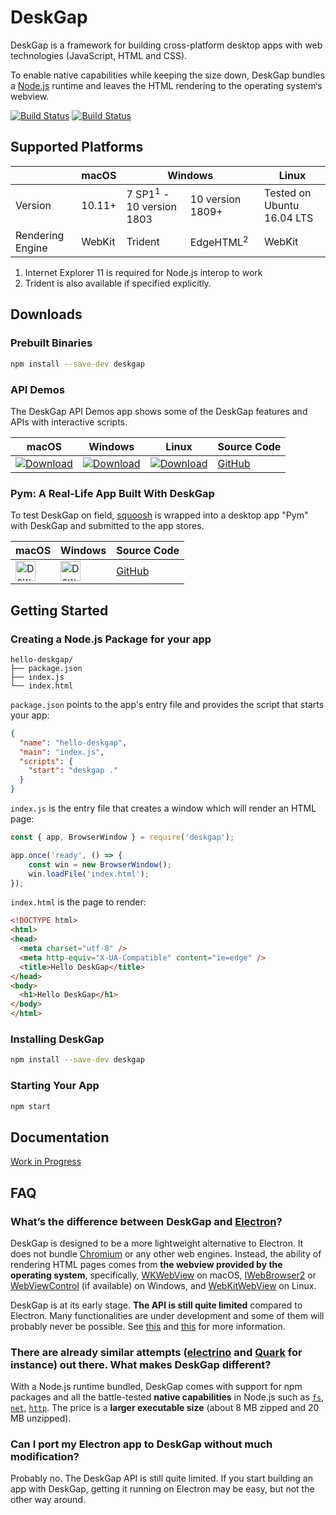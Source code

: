 # DeskGap

DeskGap is a framework for building cross-platform desktop apps with web technologies (JavaScript, HTML and CSS).

To enable native capabilities while keeping the size down, DeskGap bundles a [Node.js](https://nodejs.org/) runtime and leaves the HTML rendering to the operating system‘s webview.

[![Build Status](https://dev.azure.com/patr0nus/DeskGap/_apis/build/status/patr0nus.DeskGap?branchName=master)](https://dev.azure.com/patr0nus/DeskGap/_build/latest?definitionId=6&branchName=master) [![Build Status](https://travis-ci.com/patr0nus/DeskGap.svg?branch=master)](https://travis-ci.com/patr0nus/DeskGap)

## Supported Platforms

<table>
  <thead>
    <tr>
      <th></th>
      <th>macOS</th>
      <th colspan="2">Windows</th>
      <th>Linux</th>
    </tr>
  </thead>
  <tbody>
    <tr>
      <td>Version</td>
      <td>10.11+</td>
      <td>7 SP1<sup>1</sup> - 10 version 1803</td>
      <td>10 version 1809+</td>
      <td>Tested on Ubuntu 16.04 LTS</td>
    </tr>
    <tr>
      <td>Rendering Engine</td>
      <td>WebKit</td>
      <td>Trident</td>
      <td>EdgeHTML<sup>2</sup></td>
      <td>WebKit</td>
    </tr>
  </tbody>
</table>

1. Internet Explorer 11 is required for Node.js interop to work
2. Trident is also available if specified explicitly.


## Downloads

### Prebuilt Binaries

```sh
npm install --save-dev deskgap
```

### API Demos
The DeskGap API Demos app shows some of the DeskGap features and APIs with interactive scripts.

|macOS|Windows|Linux|Source Code|
|-|-|-|-|
|[![Download](https://api.bintray.com/packages/patr0nus/DeskGap/deskgap-darwin-x64/images/download.svg)](https://deskgap.com/dl/macos) | [![Download](https://api.bintray.com/packages/patr0nus/DeskGap/deskgap-win32-ia32/images/download.svg)](https://deskgap.com/dl/win32) | [![Download](https://api.bintray.com/packages/patr0nus/DeskGap/deskgap-linux-x64/images/download.svg)](https://deskgap.com/dl/linux) |[GitHub](https://github.com/patr0nus/DeskGap/tree/master/app) |

### Pym: A Real-Life App Built With DeskGap
To test DeskGap on field, [squoosh](https://squoosh.app) is wrapped into a desktop app "Pym" with DeskGap and submitted to the app stores.

|macOS|Windows|Source Code|
|-|-|-|
| [<img alt="Download on Mac App Store" src="https://linkmaker.itunes.apple.com/en-us/badge-lrg.svg?releaseDate=2019-02-12T00:00:00Z&kind=desktopapp&bubble=macos_apps" height="32" />](https://geo.itunes.apple.com/us/app/pym/id1451733095?mt=12&app=apps) | [<img alt="Download on Microsoft Store" src="https://storebadge.azureedge.net/assets/en.png" height="32">](https://www.microsoft.com/store/productId/9PMTMRNBXMPB) | [GitHub](https://github.com/patr0nus/Pym) |

## Getting Started

### Creating a Node.js Package for your app
```
hello-deskgap/
├── package.json
├── index.js
└── index.html
```

`package.json` points to the app's entry file and provides the script that starts your app:
```json
{
  "name": "hello-deskgap",
  "main": "index.js",
  "scripts": {
    "start": "deskgap ."
  }
}
```

`index.js` is the entry file that creates a window which will render an HTML page:
```js
const { app, BrowserWindow } = require('deskgap');

app.once('ready', () => {
    const win = new BrowserWindow();
    win.loadFile('index.html');
});
```

`index.html` is the page to render:
```html
<!DOCTYPE html>
<html>
<head>
  <meta charset="utf-8" />
  <meta http-equiv="X-UA-Compatible" content="ie=edge" />
  <title>Hello DeskGap</title>
</head>
<body>
  <h1>Hello DeskGap</h1>
</body>
</html>
```

### Installing DeskGap

```sh
npm install --save-dev deskgap
```

### Starting Your App

```sh
npm start
```

## Documentation

[Work in Progress](https://deskgap.com/api/)

## FAQ

### What’s the difference between DeskGap and [Electron](https://electronjs.org)? 

DeskGap is designed to be a more lightweight alternative to Electron. It does not bundle [Chromium](https://www.chromium.org/) or any other web engines. Instead, the ability of rendering HTML pages comes from __the webview provided by the operating system__, specifically, [WKWebView](https://developer.apple.com/documentation/webkit/wkwebview) on macOS, [IWebBrowser2](https://docs.microsoft.com/en-us/previous-versions/windows/internet-explorer/ie-developer/platform-apis/aa752127(v%3Dvs.85)) or [WebViewControl](https://docs.microsoft.com/en-us/uwp/api/windows.web.ui.interop.webviewcontrol) (if available) on Windows, and [WebKitWebView](https://webkitgtk.org/reference/webkitgtk/stable/webkitgtk-webkitwebview.html) on Linux.

DeskGap is at its early stage. __The API is still quite limited__ compared to Electron. Many functionalities are under development and some of them will probably never be possible. See [this](https://deskgap.com/api/) and [this](https://deskgap.com/architecture/#synchronous-and-asynchronous-dispatching) for more information.

### There are already similar attempts ([electrino](https://github.com/pojala/electrino) and [Quark](https://github.com/jscherer92/Quark) for instance) out there. What makes DeskGap different?

With a Node.js runtime bundled, DeskGap comes with support for npm packages and all the battle-tested __native capabilities__ in Node.js such as [`fs`](https://nodejs.org/api/fs.html), [`net`](https://nodejs.org/api/net.html), [`http`](https://nodejs.org/api/http.html). The price is a __larger executable size__ (about 8 MB zipped and 20 MB unzipped).

### Can I port my Electron app to DeskGap without much modification?

Probably no. The DeskGap API is still quite limited. If you start building an app with DeskGap, getting it running on Electron may be easy, but not the other way around.
